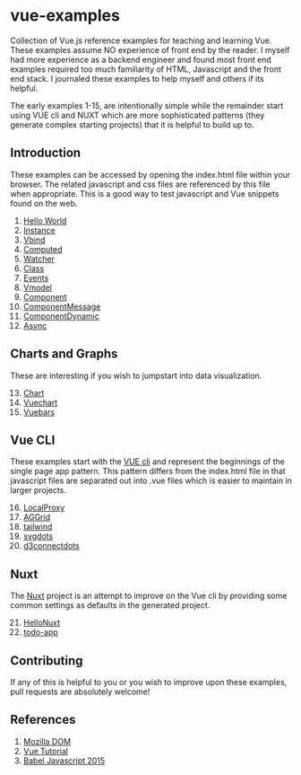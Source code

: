 # vue-examples

Collection of Vue.js reference examples for teaching and learning Vue. These examples assume NO experience of front end by the reader. I myself had more experience as a backend engineer and found most front end examples required too much familiarity of HTML, Javascript and the front end stack. I journaled these examples to help myself and others if its helpful.

The early examples 1-15, are intentionally simple while the remainder start using VUE cli and NUXT which are more sophisticated patterns (they generate complex starting projects) that it is helpful to build up to. 

## Introduction

These examples can be accessed by opening the index.html file within your browser. The related javascript and css files are referenced by this file when appropriate. This is a good way to test javascript and Vue snippets found on the web.

1. [Hello World](https://github.com/peterlamar/vue-workshop/tree/master/1-helloworld)
2. [Instance](https://github.com/peterlamar/vue-workshop/tree/master/2-instance)
3. [Vbind](https://github.com/peterlamar/vue-workshop/tree/master/3-vbind)
4. [Computed](https://github.com/peterlamar/vue-workshop/tree/master/4-computed)
5. [Watcher](https://github.com/peterlamar/vue-workshop/tree/master/5-watcher)
6. [Class](https://github.com/peterlamar/vue-workshop/tree/master/6-class)
7. [Events](https://github.com/peterlamar/vue-workshop/tree/master/7-events)
8. [Vmodel](https://github.com/peterlamar/vue-workshop/tree/master/8-vmodel)
9. [Component](https://github.com/peterlamar/vue-workshop/tree/master/9-component)
10. [ComponentMessage](https://github.com/peterlamar/vue-workshop/tree/master/10-componentmessage)
11. [ComponentDynamic](https://github.com/peterlamar/vue-workshop/tree/master/11-componentdynamic)
12. [Async](https://github.com/peterlamar/vue-workshop/tree/master/12-async)

## Charts and Graphs

These are interesting if you wish to jumpstart into data visualization. 

13. [Chart](https://github.com/peterlamar/vue-workshop/tree/master/13-chart)
14. [Vuechart](https://github.com/peterlamar/vue-workshop/tree/master/15-vuechart)
15. [Vuebars](https://github.com/peterlamar/vue-workshop/tree/master/15-vuebars)

## Vue CLI

These examples start with the [VUE cli](https://cli.vuejs.org/) and represent the beginnings of the single page app pattern. This pattern differs from the index.html file in that javascript files are separated out into .vue files which is easier to maintain in larger projects. 

16. [LocalProxy](https://github.com/peterlamar/vue-workshop/tree/master/16-localproxy)
17. [AGGrid](https://github.com/peterlamar/vue-workshop/tree/master/17-aggrid)
18. [tailwind](https://github.com/peterlamar/vue-workshop/tree/master/18-tailwind)
19. [svgdots](https://github.com/peterlamar/vue-workshop/tree/master/19-svgdots)
20. [d3connectdots](https://github.com/peterlamar/vue-workshop/tree/master/20-d3connectdots)

## Nuxt

The [Nuxt](https://nuxtjs.org/) project is an attempt to improve on the Vue cli by providing some common settings as defaults in the generated project.

21. [HelloNuxt](https://github.com/peterlamar/vue-workshop/tree/master/21-hellonuxt)
22. [todo-app](https://github.com/peterlamar/vue-workshop/tree/master/22-todo-app)

## Contributing

If any of this is helpful to you or you wish to improve upon these examples, pull requests are absolutely welcome!

## References

1. [Mozilla DOM](https://developer.mozilla.org/en-US/docs/Web/API/Document_Object_Model)
2. [Vue Tutorial](https://vuejs.org/v2/guide/installation.html)
3. [Babel Javascript 2015](https://babeljs.io/docs/en/learn)
